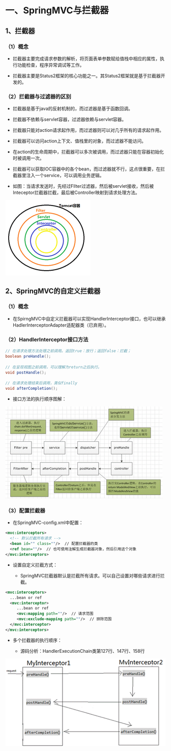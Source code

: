 # 一、SpringMVC与拦截器

## 1、拦截器

### （1）概念

- 拦截器主要完成请求参数的解析，将页面表单参数赋给值栈中相应的属性，执行功能检查，程序异常调试等工作。

- 拦截器主要是Status2框架的核心功能之一。其Status2框架就是基于拦截器开发的。


### （2）拦截器与过滤器的区别

- 拦截器是基于java的反射机制的，而过滤器是基于函数回调。

- 拦截器不依赖与servlet容器，过滤器依赖与servlet容器。

- 拦截器只能对action请求起作用，而过滤器则可以对几乎所有的请求起作用。

- 拦截器可以访问action上下文、值栈里的对象，而过滤器不能访问。

- 在action的生命周期中，拦截器可以多次被调用，而过滤器只能在容器初始化时被调用一次。

- 拦截器可以获取IOC容器中的各个bean，而过滤器就不行，这点很重要，在拦截器里注入一个service，可以调用业务逻辑。

- 如图：当请求发送时，先经过FIlter过滤器，然后被servlet接收，然后被Inteceptor拦截器拦截，最后被Controller映射到请求处理方法。


![clipboard.png](%E6%8B%A6%E6%88%AA%E5%99%A8.assets/clip_image002.gif)

## 2、SpringMVC的自定义拦截器

### （1）概念

- 在SpirngMVC中自定义拦截器可以实现HandlerInterceptor接口，也可以继承HadlerInterceptorAdapter适配器类（已弃用）。


### （2）HandlerInterceptor接口方法
```java
// 在请求处理方法处理之前调用。返回true：放行；返回false：拦截；
boolean preHandle();

// 在呈现视图之前调用，可以理解为return之后执行。
void postHandle();

// 在请求处理结束后调用，类似finally
void afterCompletion();
```
- 接口方法的执行顺序图解：


![clipboard.png](%E6%8B%A6%E6%88%AA%E5%99%A8.assets/clip_image004.gif)

### （3）配置拦截器

- 在SpringMVC-config.xml中配置：

```xml
<mvc:interceptors>
  <!-- 默认拦截所有请求 -->
  <bean id="" class=""/>  // 配置拦截器的类
  <ref bean=""/>  // 也可使用注解生成拦截器对象，然后引用这个对象
</mvc:interceptors>
```
- 设置自定义拦截方式：

    - SpringMVC拦截器默认是拦截所有请求。可以自己设置对哪些请求进行拦截。

```xml
<mvc:interceptors>
  ...bean or ref
  <mvc:interceptor>
     ...bean or ref
     <mvc:mapping path=""/>  // 请求范围
     <mvc:exclude-mapping path=""/>  // 排除范围
  </mvc:interceptor>
</mvc:interceptors>
```

- 多个拦截器的执行顺序：

    - 源码分析：HandlerExecutionChain类第127行、147行、158行


![clipboard.png](%E6%8B%A6%E6%88%AA%E5%99%A8.assets/clip_image006.gif)

 



 